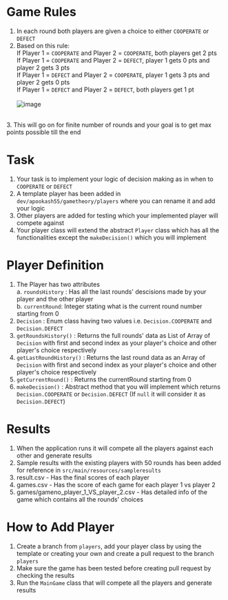 # Game Rules
1. In each round both players are given a choice to either `COOPERATE` or `DEFECT`<br>
2. Based on this rule:<br>
If Player 1 = `COOPERATE` and Player 2 = `COOPERATE`, both players get 2 pts<br>
If Player 1 = `COOPERATE` and Player 2 = `DEFECT`, player 1 gets 0 pts and player 2 gets 3 pts<br>
If Player 1 = `DEFECT` and Player 2 = `COOPERATE`, player 1 gets 3 pts and player 2 gets 0 pts<br>
If Player 1 = `DEFECT` and Player 2 = `DEFECT`, both players get 1 pt<br><br>
![image](https://github.com/apookash55/PrisonersDilemma/assets/44578360/f6f2f62b-da44-4350-8153-38ef34f74e4f)
<br>
3. This will go on for finite number of rounds and your goal is to get max points possible till the end<br>

# Task
1. Your task is to implement your logic of decision making as in when to `COOPERATE` or `DEFECT`<br>
2. A template player has been added in `dev/apookash55/gametheory/players` where you can rename it and add your logic<br>
3. Other players are added for testing which your implemented player will compete against<br>
4. Your player class will extend the abstract `Player` class which has all the functionalities except the `makeDecision()` which you will implement<br>

# Player Definition
1. The Player has two attributes<br>
a. `roundsHistory` : Has all the last rounds' descisions made by your player and the other player<br>
b. `currentRound`: Integer stating what is the current round number starting from 0<br>
3. `Decision` : Enum class having two values i.e. `Decision.COOPERATE` and `Decision.DEFECT`
2. `getRoundsHistory()` : Returns the full rounds' data as List of Array of `Decision` with first and second index as your player's choice and other player's choice respectively
3. `getLastRoundHistory()` : Returns the last round data as an Array of `Decision` with first and second index as your player's choice and other player's choice respectively
4. `getCurrentRound()` : Returns the currentRound starting from 0
5. `makeDecision()` : Abstract method that you will implement which returns `Decision.COOPERATE` or `Decision.DEFECT` (If `null` it will consider it as `Decision.DEFECT`)

# Results
1. When the application runs it will compete all the players against each other and generate results
2. Sample results with the existing players with 50 rounds has been added for reference in `src/main/resources/sampleresults`
3. result.csv - Has the final scores of each player
4. games.csv - Has the score of each game for each player 1 vs player 2
5. games/gameno_player_1_VS_player_2.csv - Has detailed info of the game which contains all the rounds' choices

# How to Add Player
1. Create a branch from `players`, add your player class by using the template or creating your own and create a pull request to the branch `players`
2. Make sure the game has been tested before creating pull request by checking the results
3. Run the `MainGame` class that will compete all the players and generate results
